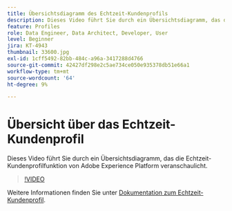 ```yaml
---
title: Übersichtsdiagramm des Echtzeit-Kundenprofils
description: Dieses Video führt Sie durch ein Übersichtsdiagramm, das die Echtzeit-Kundenprofilfunktion von Adobe Experience Platform veranschaulicht.
feature: Profiles
role: Data Engineer, Data Architect, Developer, User
level: Beginner
jira: KT-4943
thumbnail: 33600.jpg
exl-id: 1cff5492-82bb-484c-a96a-3417288d4766
source-git-commit: 42427df298e2c5ae734ce050e935378db51e66a1
workflow-type: tm+mt
source-wordcount: '64'
ht-degree: 9%

---
```


# Übersicht über das Echtzeit-Kundenprofil

Dieses Video führt Sie durch ein Übersichtsdiagramm, das die Echtzeit-Kundenprofilfunktion von Adobe Experience Platform veranschaulicht.

>[!VIDEO](https://video.tv.adobe.com/v/33600?quality=12&learn=on)

Weitere Informationen finden Sie unter [Dokumentation zum Echtzeit-Kundenprofil](https://experienceleague.adobe.com/docs/experience-platform/profile/home.html?lang=de).

